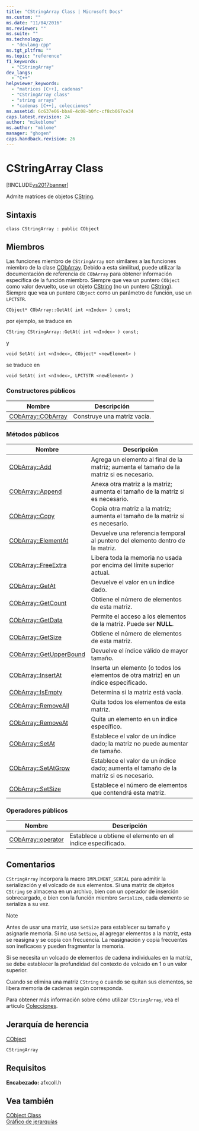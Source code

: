 ```yaml
---
title: "CStringArray Class | Microsoft Docs"
ms.custom: ""
ms.date: "11/04/2016"
ms.reviewer: ""
ms.suite: ""
ms.technology: 
  - "devlang-cpp"
ms.tgt_pltfrm: ""
ms.topic: "reference"
f1_keywords: 
  - "CStringArray"
dev_langs: 
  - "C++"
helpviewer_keywords: 
  - "matrices [C++], cadenas"
  - "CStringArray class"
  - "string arrays"
  - "cadenas [C++], colecciones"
ms.assetid: 6c637e06-bba8-4c08-b0fc-cf8cb067ce34
caps.latest.revision: 24
author: "mikeblome"
ms.author: "mblome"
manager: "ghogen"
caps.handback.revision: 26
---
```

# CStringArray Class
[!INCLUDE[vs2017banner](../../assembler/inline/includes/vs2017banner.md)]

Admite matrices de objetos [CString](../../atl-mfc-shared/using-cstring.md).  
  
## Sintaxis  
  
```  
class CStringArray : public CObject  
```  
  
## Miembros  
 Las funciones miembro de `CStringArray` son similares a las funciones miembro de la clase [CObArray](../../mfc/reference/cobarray-class.md).  Debido a esta similitud, puede utilizar la documentación de referencia de `CObArray` para obtener información específica de la función miembro.  Siempre que vea un puntero `CObject` como valor devuelto, use un objeto [CString](../../atl-mfc-shared/using-cstring.md) \(no un puntero [CString](../../atl-mfc-shared/using-cstring.md)\).  Siempre que vea un puntero `CObject` como un parámetro de función, use un `LPCTSTR`.  
  
 `CObject* CObArray::GetAt( int <nIndex> ) const;`  
  
 por ejemplo, se traduce en  
  
 `CString CStringArray::GetAt( int <nIndex> ) const;`  
  
 y  
  
 `void SetAt( int <nIndex>, CObject* <newElement> )`  
  
 se traduce en  
  
 `void SetAt( int <nIndex>, LPCTSTR <newElement> )`  
  
### Constructores públicos  
  
|Nombre|Descripción|  
|------------|-----------------|  
|[CObArray::CObArray](../Topic/CObArray::CObArray.md)|Construye una matriz vacía.|  
  
### Métodos públicos  
  
|Nombre|Descripción|  
|------------|-----------------|  
|[CObArray::Add](../Topic/CObArray::Add.md)|Agrega un elemento al final de la matriz; aumenta el tamaño de la matriz si es necesario.|  
|[CObArray::Append](../Topic/CObArray::Append.md)|Anexa otra matriz a la matriz; aumenta el tamaño de la matriz si es necesario.|  
|[CObArray::Copy](../Topic/CObArray::Copy.md)|Copia otra matriz a la matriz; aumenta el tamaño de la matriz si es necesario.|  
|[CObArray::ElementAt](../Topic/CObArray::ElementAt.md)|Devuelve una referencia temporal al puntero del elemento dentro de la matriz.|  
|[CObArray::FreeExtra](../Topic/CObArray::FreeExtra.md)|Libera toda la memoria no usada por encima del límite superior actual.|  
|[CObArray::GetAt](../Topic/CObArray::GetAt.md)|Devuelve el valor en un índice dado.|  
|[CObArray::GetCount](../Topic/CObArray::GetCount.md)|Obtiene el número de elementos de esta matriz.|  
|[CObArray::GetData](../Topic/CObArray::GetData.md)|Permite el acceso a los elementos de la matriz.  Puede ser **NULL**.|  
|[CObArray::GetSize](../Topic/CObArray::GetSize.md)|Obtiene el número de elementos de esta matriz.|  
|[CObArray::GetUpperBound](../Topic/CObArray::GetUpperBound.md)|Devuelve el índice válido de mayor tamaño.|  
|[CObArray::InsertAt](../Topic/CObArray::InsertAt.md)|Inserta un elemento \(o todos los elementos de otra matriz\) en un índice especificado.|  
|[CObArray::IsEmpty](../Topic/CObArray::IsEmpty.md)|Determina si la matriz está vacía.|  
|[CObArray::RemoveAll](../Topic/CObArray::RemoveAll.md)|Quita todos los elementos de esta matriz.|  
|[CObArray::RemoveAt](../Topic/CObArray::RemoveAt.md)|Quita un elemento en un índice específico.|  
|[CObArray::SetAt](../Topic/CObArray::SetAt.md)|Establece el valor de un índice dado; la matriz no puede aumentar de tamaño.|  
|[CObArray::SetAtGrow](../Topic/CObArray::SetAtGrow.md)|Establece el valor de un índice dado; aumenta el tamaño de la matriz si es necesario.|  
|[CObArray::SetSize](../Topic/CObArray::SetSize.md)|Establece el número de elementos que contendrá esta matriz.|  
  
### Operadores públicos  
  
|Nombre|Descripción|  
|------------|-----------------|  
|[CObArray::operator](../Topic/CObArray::operator.md)|Establece u obtiene el elemento en el índice especificado.|  
  
## Comentarios  
 `CStringArray` incorpora la macro `IMPLEMENT_SERIAL` para admitir la serialización y el volcado de sus elementos.  Si una matriz de objetos `CString` se almacena en un archivo, bien con un operador de inserción sobrecargado, o bien con la función miembro `Serialize`, cada elemento se serializa a su vez.  
  
> [!NOTE]
>  Antes de usar una matriz, use `SetSize` para establecer su tamaño y asignarle memoria.  Si no usa `SetSize`, al agregar elementos a la matriz, esta se reasigna y se copia con frecuencia.  La reasignación y copia frecuentes son ineficaces y pueden fragmentar la memoria.  
  
 Si se necesita un volcado de elementos de cadena individuales en la matriz, se debe establecer la profundidad del contexto de volcado en 1 o un valor superior.  
  
 Cuando se elimina una matriz `CString` o cuando se quitan sus elementos, se libera memoria de cadenas según corresponda.  
  
 Para obtener más información sobre cómo utilizar `CStringArray`, vea el artículo [Colecciones](../../mfc/collections.md).  
  
## Jerarquía de herencia  
 [CObject](../../mfc/reference/cobject-class.md)  
  
 `CStringArray`  
  
## Requisitos  
 **Encabezado:** afxcoll.h  
  
## Vea también  
 [CObject Class](../../mfc/reference/cobject-class.md)   
 [Gráfico de jerarquías](../../mfc/hierarchy-chart.md)